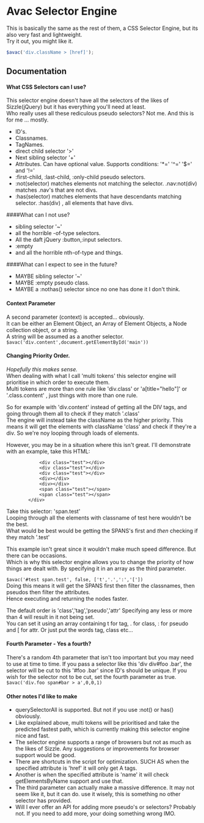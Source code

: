 Avac Selector Engine 
===============================

This is basically the same as the rest of them, a CSS Selector Engine, but its also very fast and lightweight.  
Try it out, you might like it.

```javascript
$avac('div.className > [href]');
```

Documentation
-------------
#### What CSS Selectors can I use?
This selector engine doesn't have all the selectors of the likes of Sizzle(jQuery) but it has everything you'll need at least.  
Who really uses all these rediculous pseudo selectors? Not me. And this is for me ... mostly.    
* ID's.    
* Classnames.    
* TagNames.    
* direct child selector '>'    
* Next sibling selector '+'    
* Attributes. Can have optional value. Supports conditions: '*=' '^=' '$=' and '!='     
* :first-child, :last-child, :only-child pseudo selectors.    
* :not(selector) matches elements not matching the selector. .nav:not(div) matches .nav's that are not divs.     
* :has(selector) matches elements that have descendants matching selector. :has(div) , all elements that have divs.   

####What can I not use?
* sibling selector '~'   
* all the horrible -of-type selectors.   
* All the daft jQuery :button,:input selectors.   
* :empty   
* and all the horrible nth-of-type and things.   

####What can I expect to see in the future?
* MAYBE sibling selector '~'     
* MAYBE :empty pseudo class.   
* MAYBE a :nothas() selector since no one has done it I don't think.   


#### Context Parameter   
A second parameter (context) is accepted... obviously.   
It can be either an Element Object, an Array of Element Objects, a Node collection object, or a string.   
A string will be assumed as a another selector. `$avac('div.content',document.getElementById('main'))`


#### Changing Priority Order. 
*Hopefully this makes sense.*  
When dealing with what I call 'multi tokens' this selector engine will prioritise in which order to execute them.   
Multi tokens are more than one rule like 'div.class' or 'a[title="hello"]' or '.class.content' , just things with more than one rule. 

So for example with 'div.content' instead of getting all the DIV tags, and going through them all to check if they match '.class'   
The engine will instead take the className as the higher priority. This means it will get the elements with className 'class' and check if they're a div. So we're noy looping through loads of elements. 

However, you may be in a situation where this isn't great. I'll demonstrate with an example, take this HTML: 
            <div id="test"> 
            
                <div class="test"></div>   
                <div class="test"></div>     
                <div class="test"></div>   
                <div></div>  
                <div></div>    
                <span class="test"></span>   
                <span class="test"></span>   
            </div> 

Take this selector: 'span.test'   
Looping through all the elements with classname of test here wouldn't be the best.   
What would be best would be getting the SPANS's first and *then* checking if they match '.test'

This example isn't great since it wouldn't make much speed difference. But there can be occasions.  
Which is why this selector engine allows you to change the priority of how things are dealt with. By specifying it in an array as the third parameter.

`$avac('#test span.test', false, ['t','.',':','['])`   
Doing this means it will get the SPANS first then filter the classnames, then pseudos then filter the attributes.  
Hence executing and returning the nodes faster.   

The default order is 'class','tag','pseudo','attr'
Specifying any less or more than 4 will result in it not being set.    
You can set it using an array containing t for tag, . for class, : for pseudo and [ for attr. Or just put the words tag, class etc...

#### Fourth Parameter - Yes a fourth?
There's a random 4th parameter that isn't too important but you may need to use at time to time.
If you pass a selector like this 'div div#foo .bar', the selector will be cut to this '#foo .bar' since ID's should be unique.
If you wish for the selector not to be cut, set the fourth parameter as true.   
`$avac('div.foo span#bar > a',0,0,1)`

#### Other notes I'd like to make
* querySelectorAll is supported. But not if you use :not() or has() obviously.
* Like explained above, multi tokens will be prioritised and take the predicted fastest path, which is currently making this selector engine nice and fast.
* The selector engine supports a range of browsers but not as much as the likes of Sizzle. Any suggestions or improvements for browser support would be good.
* There are shortcuts in the script for optimization. SUCH AS when the specified attribute is 'href' it will only get A tags. 
* Another is when the specified attribute is 'name' it will check getElementsByName support and use that.
* The third parameter can actually make a massive difference. It may not seem like it, but it can do. use it wisely, this is something no other selector has provided.
* Will I ever offer an API for adding more pseudo's or selectors? Probably not. If you need to add more, your doing something wrong IMO.